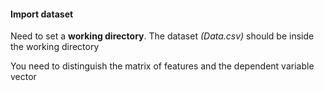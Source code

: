 #### Import dataset

Need to set a **working directory**. The dataset *(Data.csv)* should be inside the working directory

You need to distinguish the matrix of features and the dependent variable vector